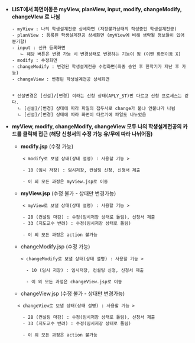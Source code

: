 -  **LIST에서 화면이동은 myView, planView,  input, modify, changeModify, changeVIew 로 나뉨**
	```
	- myView : 나의 학생설계전공 상세화면 (저장불가상태의 작성중인 학생설계전공)
	- planView : 등록된 학생설계전공 상세화면 (myView에 비해 생략될 정보들이 있어 분기함)
	- input : 신규 등록화면 
	   ㄴ 해당 버튼은 변경 가능 시 변경상태로 변경하는 기능이 됨 (이땐 화면이동 X)
	- modify : 수정화면
	- changeModify : 변경된 학생설계전공 수정화면(최종 승인 후 한학기가 지난 후 가능)
	- changeView : 변경된 학생설계전공 상세화면
	  
	  
	* 신설변경은 [신설]/[변경] 이라는 신청 상태(APLY_ST)만 다르고 신청 프로세스는 같다.
	  ㄴ [신설]/[변경] 상태에 따라 파일의 접두사로 change가 붙냐 안붙냐가 나뉨
	  ㄴ [신설]/[변경] 상태에 따라 화면이 다르기에 파일도 나누었음
	```

-  **myView, modify, changeModify, changeView 모두 나의 학생설계전공의 카드를 클릭해 접근 (해당 신청서의 수정 가능 유/무에 따라 나뉘어짐)** 

	- **modify.jsp** (수정 가능)
	```
		< modify로 보낼 상태(상태 설명) : 사용할 기능 >
			
		- 10 (임시 저장) : 임시저장, 컨설팅 신청, 신청서 제출 
		  
		- 이 외 모든 과정은 myView.jsp로 이동
	```

	- **myView.jsp** (수정 불가 - 상태만 변경가능)
	```
		< myView로 보낼 상태(상태 설명) : 사용할 기능 >
		
		- 28 (컨설팅 마감) : 수정(임시저장 상태로 돌림), 신청서 제출 
		- 33 (지도교수 반려) : 수정(임시저장 상태로 돌림)
		  
		- 이 외 모든 과정은 action 불가능
	```

	- changeModify.jsp (수정 가능) 
	  ```
	  < changeModify로 보낼 상태(상태 설명) : 사용할 기능 >
			
		- 10 (임시 저장) : 임시저장, 컨설팅 신청, 신청서 제출 
		  
		- 이 외 모든 과정은 changeView.jsp로 이동
		```

	- changeView.jsp (수정 불가 - 상태만 변경가능)
	```
	  < changeView로 보낼 상태(상태 설명) : 사용할 기능 >
		
		- 28 (컨설팅 마감) : 수정(임시저장 상태로 돌림), 신청서 제출 
		- 33 (지도교수 반려) : 수정(임시저장 상태로 돌림)
		  
		- 이 외 모든 과정은 action 불가능
	```